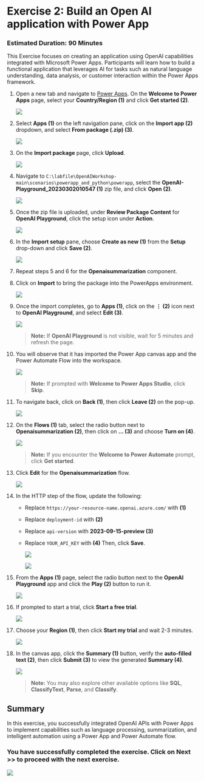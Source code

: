 # Exercise 2: Build an Open AI application with Power App 

### Estimated Duration: 90 Minutes

This Exercise focuses on creating an application using OpenAI capabilities integrated with Microsoft Power Apps. Participants will learn how to build a functional application that leverages AI for tasks such as natural language understanding, data analysis, or customer interaction within the Power Apps framework.

1. Open a new tab and navigate to [Power Apps](https://make.powerapps.com/). On the **Welcome to Power Apps** page, select your **Country/Region (1)** and click **Get started (2)**.

   ![](./images/welcome-1.png)
    
2. Select **Apps (1)** on the left navigation pane, click on the **Import app (2)** dropdown, and select **From package (.zip) (3)**.

    ![](./images/E2S2.png)

3. On the **Import package** page, click **Upload**.

    ![](./images/E2S3.png)

4. Navigate to `C:\labfile\OpenAIWorkshop-main\scenarios\powerapp_and_python\powerapp`, select the **OpenAI-Playground\_20230302010547 (1)** zip file, and click **Open (2)**.

     ![](./images/openai-play.png)

5. Once the zip file is uploaded, under **Review Package Content** for **OpenAI Playground**, click the setup icon under **Action**.

     ![](./images/E2S5.png)

6. In the **Import setup** pane, choose **Create as new (1)** from the **Setup** drop-down and click **Save (2)**.

      ![](./images/import-setup-1.png)

7. Repeat steps 5 and 6 for the **Openaisummarization** component.

8. Click on **Import** to bring the package into the PowerApps environment.

   ![](./images/E2S8.png)

9. Once the import completes, go to **Apps (1)**, click on the **⋮ (2)** icon next to **OpenAI Playground**, and select **Edit (3)**.

   ![](./images/E2S9.png) 

   > **Note:** If **OpenAI Playground** is not visible, wait for 5 minutes and refresh the page.

11. You will observe that it has imported the Power App canvas app and the Power Automate Flow into the workspace.

      ![](./images/E2S10.png)

    > **Note:** If prompted with **Welcome to Power Apps Studio**, click **Skip**.

12. To navigate back, click on **Back (1)**, then click **Leave (2)** on the pop-up.

      ![](./images/E2S11.png)

13. On the **Flows (1)** tab, select the radio button next to **Openaisummarization (2)**, then click on **... (3)** and choose **Turn on (4)**.

      ![](./images/E2S12.png)

      >**Note:** If you encounter the **Welcome to Power Automate** prompt, click **Get started**.

14. Click **Edit** for the **Openaisummarization** flow.

      ![](./images/E2S13.png)

14. In the HTTP step of the flow, update the following:

    - Replace `https://your-resource-name.openai.azure.com/` with **<inject key="OpenAIEndpoint" enableCopy="true"/> (1)**
    - Replace `deployment-id` with **<inject key="openaimodulename" enableCopy="true"/> (2)**
    - Replace `api-version` with **2023-09-15-preview (3)**
    - Replace `YOUR_API_KEY` with **<inject key="OpenAIKey" enableCopy="true"/> (4)**
      Then, click **Save**.

      ![](./images/E2S14.png)

      ![](./images/savepa.png)
   
15. From the **Apps (1)** page, select the radio button next to the **OpenAI Playground** app and click the **Play (2)** button to run it.

     ![](./images/canves-play.png)

16. If prompted to start a trial, click **Start a free trial**. 

      ![](./images/startfreetrial.png)

17. Choose your **Region (1)**, then click **Start my trial** and wait 2-3 minutes.

      ![](./images/rs.png)    

18. In the canvas app, click the **Summary (1)** button, verify the **auto-filled text (2)**, then click **Submit (3)** to view the generated **Summary (4)**.

     ![](./images/E2S17.png)

    > **Note:** You may also explore other available options like **SQL**, **ClassifyText**, **Parse**, and **Classify**.

## Summary

In this exercise, you successfully integrated OpenAI APIs with Power Apps to implement capabilities such as language processing, summarization, and intelligent automation using a Power App and Power Automate flow.

### You have successfully completed the exercise. Click on **Next >>** to proceed with the next exercise.

![](./images/next-page.png)
